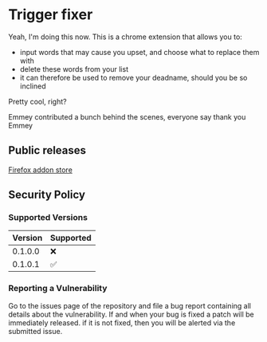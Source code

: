 # Trigger fixer

Yeah, I'm doing this now. This is a chrome extension that allows you to:
* input words that may cause you upset, and choose what to replace them with
* delete these words from your list
* it can therefore be used to remove your deadname, should you be so inclined

Pretty cool, right?

Emmey contributed a bunch behind the scenes, everyone say thank you Emmey

## Public releases
[Firefox addon store](https://addons.mozilla.org/en-US/firefox/addon/trigger-fixer/)


## Security Policy

### Supported Versions

| Version | Supported          |
| ------- | ------------------ |
| 0.1.0.0 | :x:                |
| 0.1.0.1 | :white_check_mark: |

### Reporting a Vulnerability

Go to the issues page of the repository and file a bug report containing all details about the vulnerability. If and when your bug is fixed a patch will be immediately released. if it is not fixed, then you will be alerted via the submitted issue.

